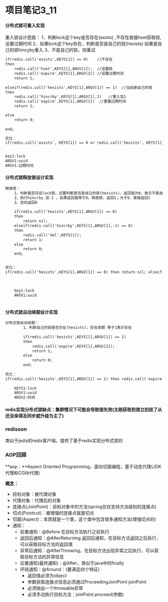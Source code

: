 # 项目笔记3_11

#### 分布式锁可重入实现

重入锁设计思路：
	1、判断lock这个key是否存在(exists) ,不存在直接hset获取锁,设置过期时间
	2、如果lock这个key存在，判断是否是自己的锁(hexists) 如果是自己的锁hincyby重入
	3、不是自己的锁，则重试
	

```txt
if(redis.call('exists',KEYS[1]) == 0)    //不存在
then
	redis.call('hset',KEYS[1],ARGV[1]);  //设置锁 
	redis.call('expire',KEYS[1],ARGV[2]) //设置过期时间
	return 1;
	
elseif(redis.call('hexists',KEYS[1],ARGV[1]) == 1)  //当前是自己的锁
then
	redis.call('hincrby',KEYS[1],ARGV[1],1)   //重入加1  
	redis.call('expire',KEYS[1],ARGV[2])  //重置过期时间
	return 1;

else
	return 0;
	
end;

优化：
if(redis.call('exists', KEYS[1]) == 0 or redis.call('hexists', KEYS[1], ARGV[1]) == 1) then redis.call('hincrby',  KEYS[1], ARGV[1], 1); redis.call('expire', KEYS[1], ARGV[2]); return 1; else return 0; end;


key1:lock
ARGV1:uuid
ARGV1:过期时间
```

#### 分布式锁释放锁设计实现

```txt
释放锁：
	1、判断是否存在lock锁，还要判断是否是自己的锁(hexists)，返回值为0，表示不是自己的锁，直接返回nil(代表空)
	2、执行hincrby 加-1 ，如果返回值等于0，释放锁，返回1；大于0，直接返回1
	3、否则返回0
	
	if(redis.call('hexists',KEYS[1],ARGV[1]) == 0)
	then
		return nil;
	elseif(redis.call('hincrby',KEYS[1],ARGV[1],-1) == 0)
	then
		redis.call('del',KEYS[1]);
		return 1;
	else
		return 0;
	end;
	

优化：
if(redis.call('hexists',KEYS[1],ARGV[1]) == 0) then return nil; elseif(redis.call('hincrby',KEYS[1],ARGV[1],-1) == 0) then redis.call('del',KEYS[1]); return 1; else return 0; end;
	
	
	
	key1:lock
	ARGV1:uuid
	
```

#### 分布式锁自动续期设计实现

```txt
分布式锁自动续期：
		1、判断自己的锁是否存在(hexists)，存在续期 等于1表示存在
		
		if(redis.call('hexists',KEYS[1],ARGV[1]) == 1)
		then
			redis.call('expire',KEYS[1],ARGV[2]);
			return 1;
		else
			return 0;
		end;
		
优化：
if(redis.call('hexists',KEYS[1],ARGV[1]) == 1) then redis.call('expire',KEYS[1],ARGV[2]); return 1; else return 0; end;
	
	KEYS1:lock
	ARGV1:uuid
	ARGV2:时间
```

#### redis实现分布式锁缺点：集群情况下可能会导致锁失效(主刚获取到锁立刻挂了从还没来得及同步就升级为主了)

### redisson

类似于jedis的redis客户端，提供了基于redis实现分布式锁的

### AOP回顾

**aop：**Aspect Oriented Programming，面向切面编程，基于动态代理(JDK代理和CGlib代理)

**概念：**

- 目标对象：被代理对象
- 代理对象：代理后的对象
- 连接点(JoinPoint)：目标对象中的方法(spring仅仅支持方法级别的连接点)
- 切点(Pointcut)：被增强的连接点就是切点
- 切面(Aspect)：本质就是一个类，这个类中包含很多通知方法(增强切点的)
- 通知：
  - 前置通知：@Before 在目标方法执行之前执行
  - 返回后通知：@AfterReturning 返回后通知，在目标方法返回之后执行，可以获取目标方法的返回值
  - 异常后通知：@AfterThrowing，在目标方法出现异常之后执行，可以获取目标方法的异常信息
  - 后置通知(最终通知)：@After，类似于java中的finally
  - 环绕通知：@Around：(要满足四个特征)
    - 返回值必须为object
    - 参数获取连接点信息必须通过ProceedingJoinPoint joinPoint
    - 必须抛出一个throwable异常
    - 必须手动执行目标方法：joinPoint.proceed(参数)

